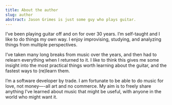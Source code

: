 ```yaml
---
title: About the author
slug: author
abstract: Jason Grimes is just some guy who plays guitar.
---
```


I’ve been playing guitar off and on for over 30 years. 
I’m self-taught and I like to do things my own way. 
I enjoy improvising, studying, and analyzing things from multiple perspectives. 

I’ve taken many long breaks from music over the years, 
and then had to relearn everything when I returned to it. 
I like to think this gives me some insight into the most practical things worth learning about the guitar, 
and the fastest ways to (re)learn them.

I’m a software developer by trade. 
I am fortunate to be able to do music for love, 
not money—-all art and no commerce. 
My aim is to freely share anything I’ve learned about music that might be useful, 
with anyone in the world who might want it.
